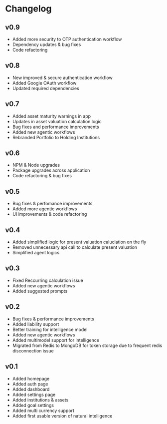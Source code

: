 # Changelog

## v0.9

- Added more security to OTP authentication workflow
- Dependency updates & bug fixes
- Code refactoring

## v0.8

- New improved & secure authentication workflow
- Added Google OAuth workflow
- Updated required dependencies

## v0.7

- Added asset maturity warnings in app
- Updates in asset valuation calculation logic
- Bug fixes and performance improvements
- Added new agentic workflows
- Rebranded Portfolio to Holding Institutions

## v0.6

- NPM & Node upgrades
- Package upgrades across application
- Code refactoring & bug fixes

## v0.5

- Bug fixes & perfomance improvements
- Added more agentic workflows
- UI improvements & code refactoring

## v0.4

- Added simplified logic for present valuation caluclation on the fly
- Removed unnecessary api call to calculate present valuation
- Simplified agent logics

## v0.3

- Fixed Reccurring calculation issue
- Added new agentic workflows
- Added suggested prompts

## v0.2

- Bug fixes & performance improvements
- Added liability support
- Better training for intelligence model
- Added new agentic workflows
- Added multimodel support for intelligence
- Migrated from Redis to MongoDB for token storage due to frequent redis disconnection issue

## v0.1

- Added homepage
- Added auth page
- Added dashboard
- Added settings page
- Added institutions & assets
- Added goal settings
- Added multi currency support
- Added first usable version of natural intelligence
